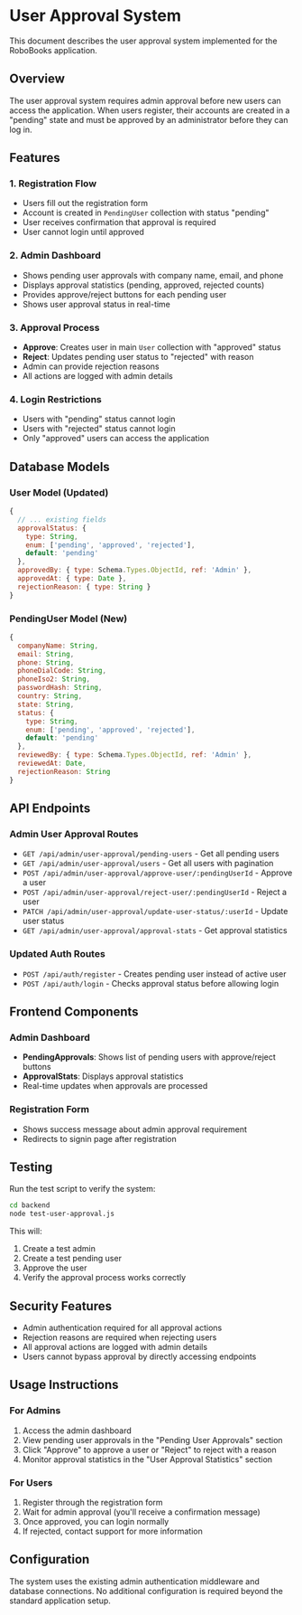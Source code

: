 # User Approval System

This document describes the user approval system implemented for the RoboBooks application.

## Overview

The user approval system requires admin approval before new users can access the application. When users register, their accounts are created in a "pending" state and must be approved by an administrator before they can log in.

## Features

### 1. Registration Flow

- Users fill out the registration form
- Account is created in `PendingUser` collection with status "pending"
- User receives confirmation that approval is required
- User cannot login until approved

### 2. Admin Dashboard

- Shows pending user approvals with company name, email, and phone
- Displays approval statistics (pending, approved, rejected counts)
- Provides approve/reject buttons for each pending user
- Shows user approval status in real-time

### 3. Approval Process

- **Approve**: Creates user in main `User` collection with "approved" status
- **Reject**: Updates pending user status to "rejected" with reason
- Admin can provide rejection reasons
- All actions are logged with admin details

### 4. Login Restrictions

- Users with "pending" status cannot login
- Users with "rejected" status cannot login
- Only "approved" users can access the application

## Database Models

### User Model (Updated)

```javascript
{
  // ... existing fields
  approvalStatus: {
    type: String,
    enum: ['pending', 'approved', 'rejected'],
    default: 'pending'
  },
  approvedBy: { type: Schema.Types.ObjectId, ref: 'Admin' },
  approvedAt: { type: Date },
  rejectionReason: { type: String }
}
```

### PendingUser Model (New)

```javascript
{
  companyName: String,
  email: String,
  phone: String,
  phoneDialCode: String,
  phoneIso2: String,
  passwordHash: String,
  country: String,
  state: String,
  status: {
    type: String,
    enum: ['pending', 'approved', 'rejected'],
    default: 'pending'
  },
  reviewedBy: { type: Schema.Types.ObjectId, ref: 'Admin' },
  reviewedAt: Date,
  rejectionReason: String
}
```

## API Endpoints

### Admin User Approval Routes

- `GET /api/admin/user-approval/pending-users` - Get all pending users
- `GET /api/admin/user-approval/users` - Get all users with pagination
- `POST /api/admin/user-approval/approve-user/:pendingUserId` - Approve a user
- `POST /api/admin/user-approval/reject-user/:pendingUserId` - Reject a user
- `PATCH /api/admin/user-approval/update-user-status/:userId` - Update user status
- `GET /api/admin/user-approval/approval-stats` - Get approval statistics

### Updated Auth Routes

- `POST /api/auth/register` - Creates pending user instead of active user
- `POST /api/auth/login` - Checks approval status before allowing login

## Frontend Components

### Admin Dashboard

- **PendingApprovals**: Shows list of pending users with approve/reject buttons
- **ApprovalStats**: Displays approval statistics
- Real-time updates when approvals are processed

### Registration Form

- Shows success message about admin approval requirement
- Redirects to signin page after registration

## Testing

Run the test script to verify the system:

```bash
cd backend
node test-user-approval.js
```

This will:

1. Create a test admin
2. Create a test pending user
3. Approve the user
4. Verify the approval process works correctly

## Security Features

- Admin authentication required for all approval actions
- Rejection reasons are required when rejecting users
- All approval actions are logged with admin details
- Users cannot bypass approval by directly accessing endpoints

## Usage Instructions

### For Admins

1. Access the admin dashboard
2. View pending user approvals in the "Pending User Approvals" section
3. Click "Approve" to approve a user or "Reject" to reject with a reason
4. Monitor approval statistics in the "User Approval Statistics" section

### For Users

1. Register through the registration form
2. Wait for admin approval (you'll receive a confirmation message)
3. Once approved, you can login normally
4. If rejected, contact support for more information

## Configuration

The system uses the existing admin authentication middleware and database connections. No additional configuration is required beyond the standard application setup.
